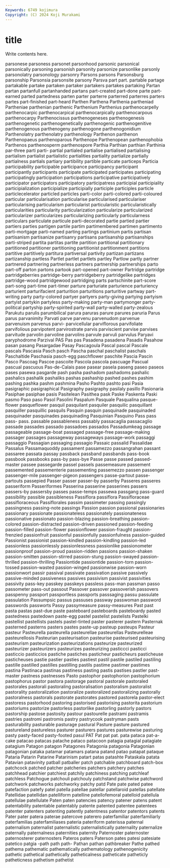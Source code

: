 ```yaml
---
Keywords: 6749 kojimura
Copyright: (C) 2024 Koji Murakami
---
```


# title

Write contents here.



parsonese parsoness parsonet parsonhood parsonic parsonical parsonically parsoning parsonish
parsonity parsonize parsonlike parsonly parsonolatry parsonology parsonry Parsons parsons Parsonsburg
parsonship Parsonsia parsonsite parsony Parsva part part. partable partage partakable
partake partaken partaker partakers partakes partaking Partan partan partanfull partanhanded
partans part-created part-done parte part-earned parted partedness parten parter parterre
parterred parterres parters partes part-finished part-heard Parthen Parthena Parthenia partheniad
Partheniae parthenian parthenic Parthenium Parthenius parthenocarpelly parthenocarpic parthenocarpical parthenocarpically parthenocarpous
parthenocarpy Parthenocissus parthenogeneses parthenogenesis parthenogenetic parthenogenetically parthenogenic parthenogenitive parthenogenous parthenogeny
parthenogone parthenogonidium Parthenolatry parthenolatry parthenology Parthenon parthenon Parthenopaeus parthenoparous Parthenope
Parthenopean parthenophobia Parthenos parthenosperm parthenospore Parthia Parthian parthian Parthinia par-three
parti parti- partial partialed partialise partialised partialising partialism partialist partialistic
partialities partiality partialize partially partialness partials partiary partibility partible particate
particeps Particia participability participable participance participancy participant participantly participants participate
participated participates participating participatingly participation participations participative participatively participator participators
participatory participatress participial participiality participialization participialize participially participle participles particle
particlecelerator particled particles parti-color parti-colored parti-coloured particular particularisation particularise particularised
particulariser particularising particularism particularist particularistic particularistically particularities particularity particularization particularize
particularized particularizer particularizes particularizing particularly particularness particulars particulate particule parti-decorated
partie partied partier partiers parties partigen partile partim partimembered partimen
partimento parti-mortgage parti-named parting partings partinium partis partisan partisanism partisanize
partisanry partisans partisanship partisanships parti-striped partita partitas partite partition partitional
partitionary partitioned partitioner partitioning partitionist partitionment partitions partitive partitively partitura
partiversal partivity partizan partizans partizanship partless Partlet partlet partlets partley
Partlow partly partner partnered partnering partnerless partners partnership partnerships parto
part-off parton partons partook part-opened part-owner Partridge partridge partridgeberries partridge-berry
partridgeberry partridgelike partridges partridge-wood partridgewood partridging parts partschinite part-score part-song
part-time part-timer parture parturiate parturience parturiency parturient parturifacient parturition parturitions
parturitive partway part-writing party party-colored partyer partyers party-giving partying partyism
partyist partykin partyless party-making party-man partymonger party-political partyship party-spirited party-wall
party-walled party-zealous Parukutu parulis parumbilical parura paruras parure parures paruria
Parus parus parvanimity Parvati parve parvenu parvenudom parvenue parvenuism parvenus
parvi- parvicellular parviflorous parvifoliate parvifolious parvipotent parvirostrate parvis parviscient parvise
parvises parvitude parvolin parvoline parvolins parvule parvuli parvulus Paryavi paryphodrome
Parzival PAS Pas pas Pasadena pasadena Pasadis Pasahow pasan pasang
Pasargadae Pasay Pascagoula Pascal pascal Pascale pascals Pascasia Pasch pasch
Pascha paschal paschalist paschals Paschaltide Paschasia pasch-egg paschflower paschite Pascia
Pascin Pasco Pascoag Pascoe pascoite Pascola pascola pascuage Pascual pascual
pascuous Pas-de-Calais pase pasear pasela paseng paseo paseos pases pasewa
pasgarde pash pasha pashadom pashadoms pashalic pashalics pashalik pashaliks pashas
pashaship pashed pashes pashim pashing pashka pashm pashmina Pasho Pashto
pashto pasi Pasia pasigraphic pasigraphical Pasigraphy pasigraphy pasilaly pasillo Pasionaria
Pasiphae pasiphae pasis Pasitelean Pasithea pask Paske Paskenta Paski pasmo
Paso paso Pasol Pasolini Paspalum Pasquale Pasqualina pasque-flower pasqueflower pasquil
pasquilant pasquiler pasquilic pasquillant pasquiller pasquillic pasquils Pasquin pasquin pasquinade
pasquinaded pasquinader pasquinades pasquinading Pasquinian Pasquino Pass pass pass- pass.
passable passableness passably passacaglia passacaglio passade passades passado passadoes passados
Passadumkeag passage passageable passage-boat passaged passage-free passage-making passager passages passageway
passageways passage-work passaggi passaggio Passagian passaging passagio Passaic passalid Passalidae
Passalus Passamaquoddy passament passamezzo passangrahan passant passaree passata passay passback
passband passbands pass-book passbook passbooks pass-by pass-bye Passe passe passed
passed-master passee passegarde passel passels passemeasure passement passemented passementerie passementing
passemezzo passen passenger passenger-mile passenger-pigeon passengers passe-partout passe-partouts passepied Passer
passer passer-by passerby Passeres passeres passeriform Passeriformes Passerina passerine passerines
passers passers-by passersby passes passe-temps passewa passgang pass-guard passibility passible
passibleness Passiflora passiflora Passifloraceae passifloraceous Passiflorales passim passimeter passing passingly
passingness passing-note passings Passion passion passional passionaries passionary passionate passionateless
passionately passionateness passionative passionato passion-blazing passion-breathing passion-colored passion-distracted passion-driven passioned
passion-feeding passion-filled passion-flower passionflower passion-fraught passion-frenzied passionfruit passionful passionfully passionfulness
passion-guided Passionist passionist passion-kindled passion-kindling passion-led passionless passionlessly passionlessness passionlike
passionometer passionproof passion-proud passion-ridden passions passion-shaken passion-smitten passion-stirred passion-stung passion-swayed
passion-thrilled passion-thrilling Passiontide passiontide passion-torn passion-tossed passion-wasted passion-winged passionwise passion-worn
passionwort passir passival passivate passivation passive passively passive-minded passiveness passives
passivism passivist passivities passivity pass-key passkey passkeys passless pass-man passman
passo passometer pass-out passout Passover passover passoverish passovers passpenny passport
passportless passports passsaging passu passulate passulation Passumpsic passus passuses passway
passwoman password passwords passworts Passy passymeasure passy-measures Past past pasta
pastas past-due paste pasteboard pasteboards pasteboardy pasted pastedness pastedown paste-egg
pastel pastelist pastelists Pastelki pastellist pastellists pastels pastel-tinted paster pasterer
pastern Pasternak pasterned pasterns pasters pastes paste-up pasteup pasteups Pasteur
pasteur Pasteurella pasteurella pasteurellae pasteurellas Pasteurelleae pasteurellosis Pasteurian pasteurisation pasteurise
pasteurised pasteurising pasteurism pasteurization pasteurizations pasteurize pasteurized pasteurizer pasteurizers pasteurizes
pasteurizing pasticcci pasticci pasticcio pasticcios pastiche pastiches pasticheur pasticheurs pasticheuse
pasticheuses pastie pastier pasties pastiest pastil pastile pastiled pastiling pastille
pastilled pastilles pastilling pastils pastime pastimer pastimes pastina Pastinaca pastinas
pastiness pasting pastis pastises pastler past-master pastness pastnesses Pasto pastophor
pastophorion pastophorium pastophorus pastor pastora pastorage pastoral pastorale pastoraled pastorales
pastorali pastoraling pastoralisation pastoralism pastoralist pastorality pastoralization pastoralize pastoralized pastoralizing
pastorally pastoralness pastorals pastorate pastorates pastored pastorela pastor-elect pastoress pastorhood
pastoring pastorised pastorising pastorita pastorium pastoriums pastorize pastorless pastorlike pastorling
pastorly pastors pastorship pastose pastosity pastour pastourelle pastrami pastramis pastries
pastromi pastromis pastry pastrycook pastryman pasts pasturability pasturable pasturage pastural
Pasture pasture pastured pastureland pastureless pasturer pasturers pastures pasturewise pasturing
pasty pasty-faced pasty-footed pasul PAT Pat pat pat. pata pataca
pat-a-cake patacao patacas patache pataco patacoon patagia patagial patagiate patagium
Patagon patagon Patagones Patagonia patagonia Patagonian patagonian pataka patamar patamars
patana patand patao patapat pataque Pataria Patarin Patarine Patarinism patart
patas patashte Pataskala patata Patavian patavinity patball patballer patch patchable
patchboard patch-box patchcock patched patcher patcheries patchers patchery patches patchhead
patchier patchiest patchily patchiness patching patchleaf patchless Patchogue patchouli patchouly
patchstand patchwise patchword patchwork patchworks patchworky patchy patd Pate pate
pated patee patefaction patefy patel patella patellae patellar patellaroid patellas
patellate Patellidae patellidan patelliform patelline patellofemoral patelloid patellula patellulae patellulate
Paten paten patencies patency patener patens patent patentability patentable patentably
patente patented patentee patentees patenter patenters patenting patently patentness patentor
patentors patents Pater pater patera paterae patercove paterero paterfamiliar paterfamiliarly
paterfamilias paterfamiliases pateria pateriform paterissa paternal paternalism paternalist paternalistic paternalistically
paternality paternalize paternally paternalness paternities paternity Paternoster paternoster paternosterer paternosters
Pateros paters Paterson pates patesi patesiate patetico patgia -path path
path- Pathan pathan pathbreaker Pathe pathed pathema pathematic pathematically pathematology
pathenogenicity pathetic pathetical pathetically patheticalness patheticate patheticly patheticness pathetism pathetist
